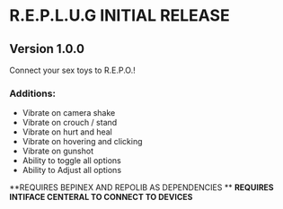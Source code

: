 # R.E.P.L.U.G INITIAL RELEASE
## Version 1.0.0
Connect your sex toys to R.E.P.O.!

### Additions:
- Vibrate on camera shake
- Vibrate on crouch / stand
- Vibrate on hurt and heal
- Vibrate on hovering and clicking 
- Vibrate on gunshot
- Ability to toggle all options
- Ability to Adjust all options

**REQUIRES BEPINEX AND REPOLIB AS DEPENDENCIES **
**REQUIRES INTIFACE CENTERAL TO CONNECT TO DEVICES**

